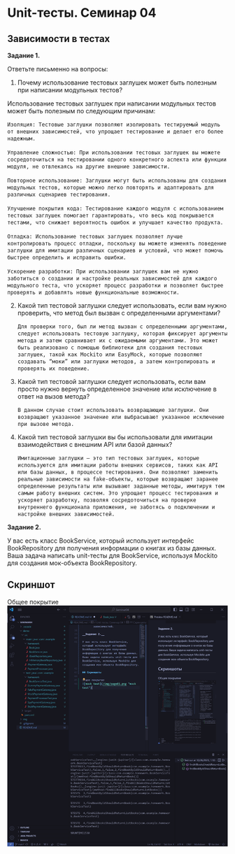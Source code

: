 # Unit-тесты. Семинар 04

## Зависимости в тестах

__Задание 1.__ 

Ответьте письменно на вопросы:

1)  Почему использование тестовых заглушек может быть полезным при написании модульных тестов?

Использование тестовых заглушек при написании модульных тестов может быть полезным по следующим причинам:

    Изоляция: Тестовые заглушки позволяют изолировать тестируемый модуль от внешних зависимостей, что упрощает тестирование и делает его более надежным.

    Управление сложностью: При использовании тестовых заглушек вы можете сосредоточиться на тестировании одного конкретного аспекта или функции модуля, не отвлекаясь на другие внешние зависимости.

    Повторное использование: Заглушки могут быть использованы для создания модульных тестов, которые можно легко повторять и адаптировать для различных сценариев тестирования.

    Улучшение покрытия кода: Тестирование каждого модуля с использованием тестовых заглушек помогает гарантировать, что весь код покрывается тестами, что снижает вероятность ошибок и улучшает качество продукта.

    Отладка: Использование тестовых заглушек позволяет лучше контролировать процесс отладки, поскольку вы можете изменять поведение заглушки для имитации различных сценариев и условий, что может помочь быстрее определить и исправить ошибки.

    Ускорение разработки: При использовании заглушек вам не нужно заботиться о создании и настройке реальных зависимостей для каждого модульного теста, что ускоряет процесс разработки и позволяет быстрее проверять и добавлять новые функциональные возможности.



2) Какой тип тестовой заглушки следует использовать, если вам нужно проверить, что метод был вызван с определенными аргументами?

       Для проверки того, был ли метод вызван с определенными аргументами, следует использовать тестовую заглушку, которая фиксирует аргументы метода и затем сравнивает их с ожидаемыми аргументами. Это может быть реализовано с помощью библиотеки для создания тестовых заглушек, такой как Mockito или EasyMock, которые позволяют создавать “моки” или заглушки методов, а затем контролировать и проверять их поведение.

3) Какой тип тестовой заглушки следует использовать, если вам просто нужно вернуть определенное значение или исключение в ответ на вызов метода?

	   В данном случае стоит использовать возвращающие заглушки. Они возвращают указанное значение или выбрасывают указанное исключение при вызове метода.

4) Какой тип тестовой заглушки вы бы использовали для имитации  взаимодействия с внешним API или базой данных?

	   Имитационные заглушки — это тип тестовых заглушек, которые используются для имитации работы внешних сервисов, таких как API или базы данных, в процессе тестирования. Они позволяют заменить реальные зависимости на fake-объекты, которые возвращают заранее определенные результаты или вызывают заданные методы, имитируя тем самым работу внешних систем. Это упрощает процесс тестирования и ускоряет разработку, позволяя сосредоточиться на проверке внутреннего функционала приложения, не заботясь о подключении и настройке внешних зависимостей.

__Задание 2.__

У вас есть класс BookService, который использует интерфейс BookRepository для получения информации о книгах из базы данных. Ваша задача написать unit-тесты для BookService, используя Mockito для создания мок-объекта BookRepository.

## Скриншот

Общее покрытие
![mock test](/img/page01.png "mock test")